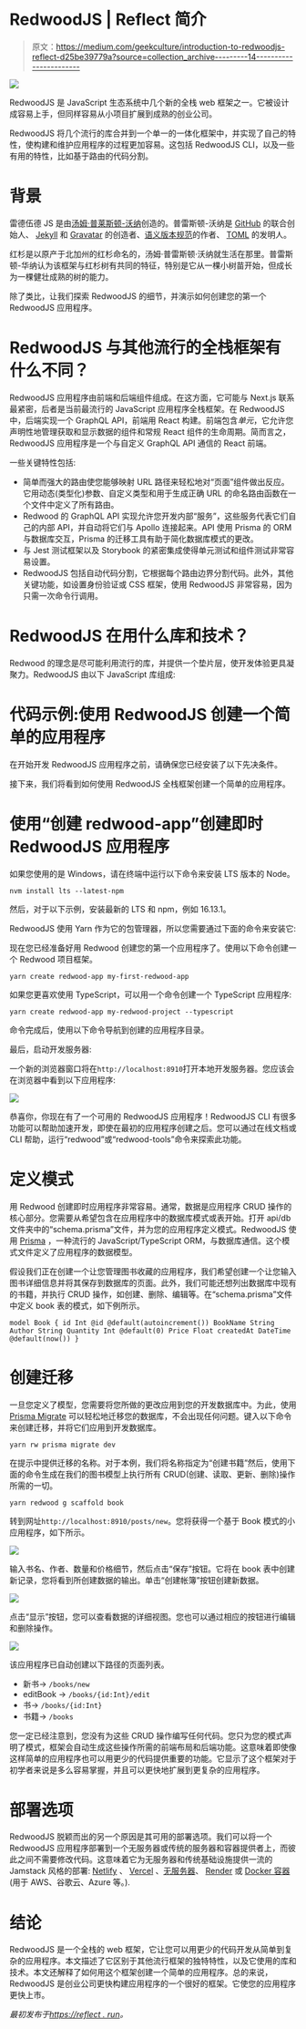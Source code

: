 # RedwoodJS | Reflect 简介

> 原文：<https://medium.com/geekculture/introduction-to-redwoodjs-reflect-d25be39779a?source=collection_archive---------14----------------------->

![](img/679b44c1eb007f549b158c02c657500c.png)

RedwoodJS 是 JavaScript 生态系统中几个新的全栈 web 框架之一。它被设计成容易上手，但同样容易从小项目扩展到成熟的创业公司。

RedwoodJS 将几个流行的库合并到一个单一的一体化框架中，并实现了自己的特性，使构建和维护应用程序的过程更加容易。这包括 RedwoodJS CLI，以及一些有用的特性，比如基于路由的代码分割。

# 背景

雷德伍德 JS 是由[汤姆·普莱斯顿-沃纳](https://en.wikipedia.org/wiki/Tom_Preston-Werner)创造的。普雷斯顿-沃纳是 [GitHub](https://github.com/) 的联合创始人、 [Jekyll](https://jekyllrb.com/) 和 [Gravatar](https://gravatar.com/) 的创造者、[语义版本规范](https://semver.org/)的作者、 [TOML](https://toml.io/en/) 的发明人。

红杉是以原产于北加州的红杉命名的，汤姆·普雷斯顿·沃纳就生活在那里。普雷斯顿-华纳认为该框架与红杉树有共同的特征，特别是它从一棵小树苗开始，但成长为一棵健壮成熟的树的能力。

除了类比，让我们探索 RedwoodJS 的细节，并演示如何创建您的第一个 RedwoodJS 应用程序。

# RedwoodJS 与其他流行的全栈框架有什么不同？

RedwoodJS 应用程序由前端和后端组件组成。在这方面，它可能与 Next.js 联系最紧密，后者是当前最流行的 JavaScript 应用程序全栈框架。在 RedwoodJS 中，后端实现一个 GraphQL API，前端用 React 构建。前端包含*单元*，它允许您声明性地管理获取和显示数据的组件和常规 React 组件的生命周期。简而言之，RedwoodJS 应用程序是一个与自定义 GraphQL API 通信的 React 前端。

一些关键特性包括:

*   简单而强大的路由使您能够映射 URL 路径来轻松地对“页面”组件做出反应。它用动态(类型化)参数、自定义类型和用于生成正确 URL 的命名路由函数在一个文件中定义了所有路由。
*   Redwood 的 GraphQL API 实现允许您开发内部“服务”，这些服务代表它们自己的内部 API，并自动将它们与 Apollo 连接起来。API 使用 Prisma 的 ORM 与数据库交互，Prisma 的迁移工具有助于简化数据库模式的更改。
*   与 Jest 测试框架以及 Storybook 的紧密集成使得单元测试和组件测试非常容易设置。
*   RedwoodJS 包括自动代码分割，它根据每个路由边界分割代码。此外，其他关键功能，如设置身份验证或 CSS 框架，使用 RedwoodJS 非常容易，因为只需一次命令行调用。

# RedwoodJS 在用什么库和技术？

Redwood 的理念是尽可能利用流行的库，并提供一个垫片层，使开发体验更具凝聚力。RedwoodJS 由以下 JavaScript 库组成:

# 代码示例:使用 RedwoodJS 创建一个简单的应用程序

在开始开发 RedwoodJS 应用程序之前，请确保您已经安装了以下先决条件。

接下来，我们将看到如何使用 RedwoodJS 全栈框架创建一个简单的应用程序。

# 使用“创建 redwood-app”创建即时 RedwoodJS 应用程序

如果您使用的是 Windows，请在终端中运行以下命令来安装 LTS 版本的 Node。

```
nvm install lts --latest-npm
```

然后，对于以下示例，安装最新的 LTS 和 npm，例如 16.13.1。

RedwoodJS 使用 Yarn 作为它的包管理器，所以您需要通过下面的命令来安装它:

现在您已经准备好用 Redwood 创建您的第一个应用程序了。使用以下命令创建一个 Redwood 项目框架。

```
yarn create redwood-app my-first-redwood-app
```

如果您更喜欢使用 TypeScript，可以用一个命令创建一个 TypeScript 应用程序:

```
yarn create redwood-app my-redwood-project --typescript
```

命令完成后，使用以下命令导航到创建的应用程序目录。

最后，启动开发服务器:

一个新的浏览器窗口将在`http://localhost:8910`打开本地开发服务器。您应该会在浏览器中看到以下应用程序:

![](img/4881901393405656bf548f76ec616395.png)

恭喜你，你现在有了一个可用的 RedwoodJS 应用程序！RedwoodJS CLI 有很多功能可以帮助加速开发，即使在最初的应用程序创建之后。您可以通过在线文档或 CLI 帮助，运行“redwood”或“redwood-tools”命令来探索此功能。

# 定义模式

用 Redwood 创建即时应用程序非常容易。通常，数据是应用程序 CRUD 操作的核心部分。您需要从希望包含在应用程序中的数据库模式或表开始。打开 api/db 文件夹中的“schema.prisma”文件，并为您的应用程序定义模式。RedwoodJS 使用 [Prisma](https://www.prisma.io/) ，一种流行的 JavaScript/TypeScript ORM，与数据库通信。这个模式文件定义了应用程序的数据模型。

假设我们正在创建一个让您管理图书收藏的应用程序，我们希望创建一个让您输入图书详细信息并将其保存到数据库的页面。此外，我们可能还想列出数据库中现有的书籍，并执行 CRUD 操作，如创建、删除、编辑等。在“schema.prisma”文件中定义 book 表的模式，如下例所示。

```
model Book { id Int @id @default(autoincrement()) BookName String Author String Quantity Int @default(0) Price Float createdAt DateTime @default(now()) }
```

# 创建迁移

一旦您定义了模型，您需要将您所做的更改应用到您的开发数据库中。为此，使用 [Prisma Migrate](https://www.prisma.io/migrate) 可以轻松地迁移您的数据库，不会出现任何问题。键入以下命令来创建迁移，并将它们应用到开发数据库。

```
yarn rw prisma migrate dev
```

在提示中提供迁移的名称。对于本例，我们将名称指定为“创建书籍”然后，使用下面的命令生成在我们的图书模型上执行所有 CRUD(创建、读取、更新、删除)操作所需的一切。

```
yarn redwood g scaffold book
```

转到网址`http://localhost:8910/posts/new`。您将获得一个基于 Book 模式的小应用程序，如下所示。

![](img/67ac0a04fbe60daa607af7f8c767bb48.png)

输入书名、作者、数量和价格细节，然后点击“保存”按钮。它将在 book 表中创建新记录，您将看到所创建数据的输出。单击“创建帐簿”按钮创建新数据。

![](img/8077072bdb240e0abe530a33db7b12a5.png)

点击“显示”按钮，您可以查看数据的详细视图。您也可以通过相应的按钮进行编辑和删除操作。

![](img/ca680033dab557f56c9527336aa41fed.png)

该应用程序已自动创建以下路径的页面列表。

*   新书-> `/books/new`
*   editBook -> `/books/{id:Int}/edit`
*   书-> `/books/{id:Int}`
*   书籍-> `/books`

您一定已经注意到，您没有为这些 CRUD 操作编写任何代码。您只为您的模式声明了模式，框架会自动生成这些操作所需的前端布局和后端功能。这意味着即使像这样简单的应用程序也可以用更少的代码提供重要的功能。它显示了这个框架对于初学者来说是多么容易掌握，并且可以更快地扩展到更复杂的应用程序。

# 部署选项

RedwoodJS 脱颖而出的另一个原因是其可用的部署选项。我们可以将一个 RedwoodJS 应用程序部署到一个无服务器或传统的服务器和容器提供者上，而彼此之间不需要修改代码。这意味着它为无服务器和传统基础设施提供一流的 Jamstack 风格的部署: [Netlify](https://www.netlify.com/) 、 [Vercel](https://vercel.com/) 、[无服务器](https://www.serverless.com/)、 [Render](https://render.com/) 或 [Docker 容器](https://community.redwoodjs.com/t/dockerize-redwoodjs/2291)(用于 AWS、谷歌云、Azure 等。).

# 结论

RedwoodJS 是一个全栈的 web 框架，它让您可以用更少的代码开发从简单到复杂的应用程序。本文描述了它区别于其他流行框架的独特特性，以及它使用的库和技术。本文还解释了如何用这个框架创建一个简单的应用程序。总的来说，RedwoodJS 是创业公司更快构建应用程序的一个很好的框架。它使您的应用程序更快上市。

*最初发布于*[*https://reflect . run*](https://reflect.run/articles/introduction-to-redwood-js/)*。*